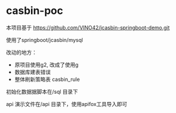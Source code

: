 # casbin-poc
本项目基于
https://github.com/VINO42/jcasbin-springboot-demo.git

使用了springboot/jcasbin/mysql

改动的地方：
 * 原项目使用g2, 改成了使用g
 * 数据库建表错误
 * 整体刷新策略表 casbin_rule


初始化数据据脚本在/sql 目录下

api 演示文件在/api 目录下，使用apifox工具导入即可





